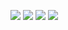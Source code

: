 ![](https://bytegrad.com/course-assets/js/slides/1.png)
![](https://bytegrad.com/course-assets/js/slides/2.png?v=2)
![](https://bytegrad.com/course-assets/js/slides/3.png)
![](https://bytegrad.com/course-assets/js/slides/4.png)